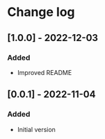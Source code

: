 # Change log


## [1.0.0] - 2022-12-03

### Added
- Improved README


## [0.0.1] - 2022-11-04

### Added
- Initial version
